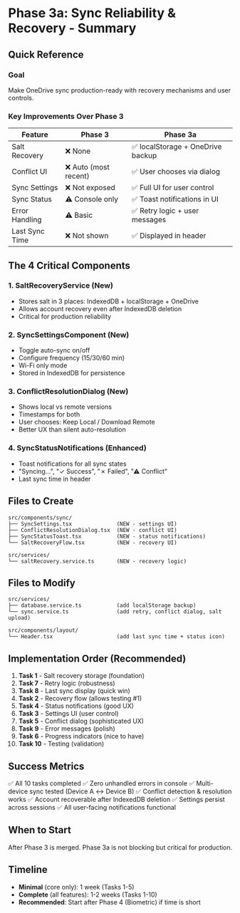 # Phase 3a: Sync Reliability & Recovery - Summary

## Quick Reference

### Goal
Make OneDrive sync production-ready with recovery mechanisms and user controls.

### Key Improvements Over Phase 3
| Feature | Phase 3 | Phase 3a |
|---------|---------|----------|
| Salt Recovery | ❌ None | ✅ localStorage + OneDrive backup |
| Conflict UI | ❌ Auto (most recent) | ✅ User chooses via dialog |
| Sync Settings | ❌ Not exposed | ✅ Full UI for user control |
| Sync Status | ⚠️ Console only | ✅ Toast notifications in UI |
| Error Handling | ⚠️ Basic | ✅ Retry logic + user messages |
| Last Sync Time | ❌ Not shown | ✅ Displayed in header |

## The 4 Critical Components

### 1. **SaltRecoveryService** (New)
- Stores salt in 3 places: IndexedDB + localStorage + OneDrive
- Allows account recovery even after IndexedDB deletion
- Critical for production reliability

### 2. **SyncSettingsComponent** (New)
- Toggle auto-sync on/off
- Configure frequency (15/30/60 min)
- Wi-Fi only mode
- Stored in IndexedDB for persistence

### 3. **ConflictResolutionDialog** (New)
- Shows local vs remote versions
- Timestamps for both
- User chooses: Keep Local / Download Remote
- Better UX than silent auto-resolution

### 4. **SyncStatusNotifications** (Enhanced)
- Toast notifications for all sync states
- "Syncing...", "✓ Success", "✗ Failed", "⚠ Conflict"
- Last sync time in header

## Files to Create
```
src/components/sync/
├── SyncSettings.tsx              (NEW - settings UI)
├── ConflictResolutionDialog.tsx  (NEW - conflict UI)
├── SyncStatusToast.tsx           (NEW - status notifications)
└── SaltRecoveryFlow.tsx          (NEW - recovery UI)

src/services/
└── saltRecovery.service.ts       (NEW - recovery logic)
```

## Files to Modify
```
src/services/
├── database.service.ts           (add localStorage backup)
└── sync.service.ts               (add retry, conflict dialog, salt upload)

src/components/layout/
└── Header.tsx                    (add last sync time + status icon)
```

## Implementation Order (Recommended)
1. **Task 1** - Salt recovery storage (foundation)
2. **Task 7** - Retry logic (robustness)
3. **Task 8** - Last sync display (quick win)
4. **Task 2** - Recovery flow (allows testing #1)
5. **Task 4** - Status notifications (good UX)
6. **Task 3** - Settings UI (user control)
7. **Task 5** - Conflict dialog (sophisticated UX)
8. **Task 9** - Error messages (polish)
9. **Task 6** - Progress indicators (nice to have)
10. **Task 10** - Testing (validation)

## Success Metrics
✅ All 10 tasks completed
✅ Zero unhandled errors in console
✅ Multi-device sync tested (Device A ↔ Device B)
✅ Conflict detection & resolution works
✅ Account recoverable after IndexedDB deletion
✅ Settings persist across sessions
✅ All user-facing notifications functional

## When to Start
After Phase 3 is merged. Phase 3a is not blocking but critical for production.

## Timeline
- **Minimal** (core only): 1 week (Tasks 1-5)
- **Complete** (all features): 1-2 weeks (Tasks 1-10)
- **Recommended**: Start after Phase 4 (Biometric) if time is short

